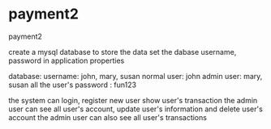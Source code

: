 # payment2
payment2

create a mysql database to store the data
set the dabase username, password in application properties

database:
username: john, mary, susan
normal user: john
admin user: mary, susan
all the user's password : fun123

the system can login, register new user show user's transaction
the admin user can see all user's account, update user's information and delete user's account
the admin user can also see all user's transactions
